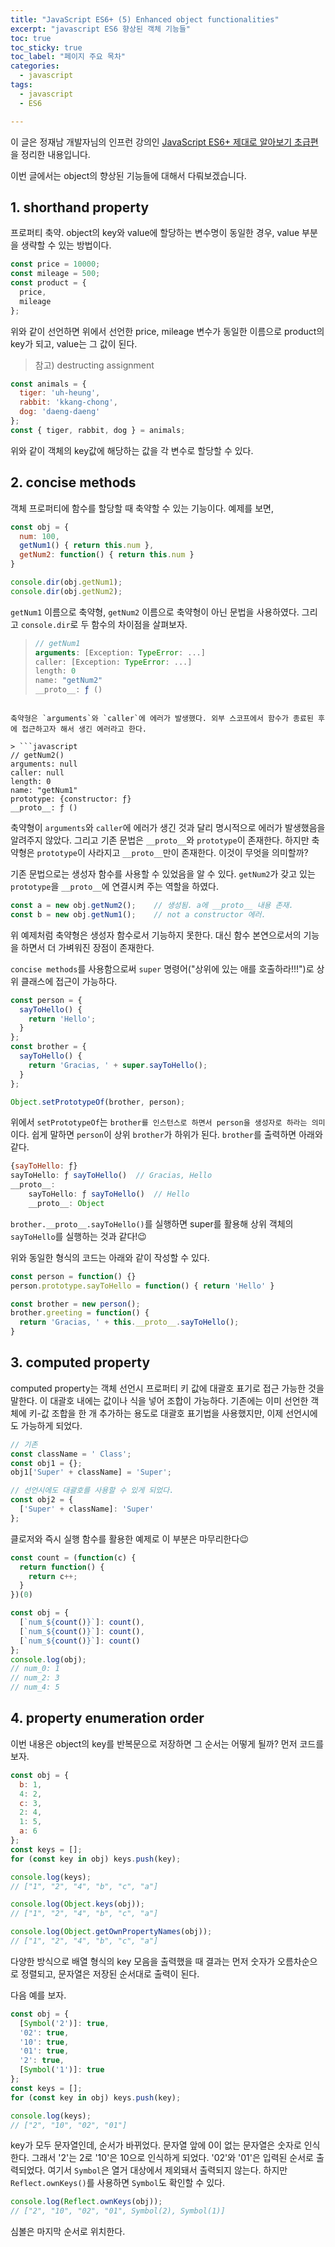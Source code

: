 ```yaml
---
title: "JavaScript ES6+ (5) Enhanced object functionalities"
excerpt: "javascript ES6 향상된 객체 기능들"
toc: true
toc_sticky: true
toc_label: "페이지 주요 목차"
categories:
  - javascript
tags:
  - javascript
  - ES6

---
```


이 글은 정재남 개발자님의 인프런 강의인 <a href="https://www.inflearn.com/course/ecmascript-6-flow" target="_blank">JavaScript ES6+ 제대로 알아보기 초급편</a>을 정리한 내용입니다.



이번 글에서는 object의 향상된 기능들에 대해서 다뤄보겠습니다.

## 1. shorthand property

프로퍼티 축약. object의 key와 value에 할당하는 변수명이 동일한 경우, value 부분을 생략할 수 있는 방법이다.
```javascript
const price = 10000;
const mileage = 500;
const product = {
  price,
  mileage
};
```
위와 같이 선언하면 위에서 선언한 price, mileage 변수가 동일한 이름으로 product의 key가 되고, value는 그 값이 된다.

> 참고) destructing assignment
```javascript
const animals = {
  tiger: 'uh-heung',
  rabbit: 'kkang-chong',
  dog: 'daeng-daeng'
};
const { tiger, rabbit, dog } = animals;
```
위와 같이 객체의 key값에 해당하는 값을 각 변수로 할당할 수 있다.


## 2. concise methods
객체 프로퍼티에 함수를 할당할 때 축약할 수 있는 기능이다. 예제를 보면,
```javascript
const obj = {
  num: 100,
  getNum1() { return this.num },
  getNum2: function() { return this.num }
}

console.dir(obj.getNum1);
console.dir(obj.getNum2);
```
`getNum1` 이름으로 축약형, `getNum2` 이름으로 축약형이 아닌 문법을 사용하였다. 그리고 `console.dir`로 두 함수의 차이점을 살펴보자.
> ```javascript
> // getNum1
> arguments: [Exception: TypeError: ...]
> caller: [Exception: TypeError: ...]
> length: 0
> name: "getNum2"
> __proto__: ƒ ()
```

축약형은 `arguments`와 `caller`에 에러가 발생했다. 외부 스코프에서 함수가 종료된 후에 접근하고자 해서 생긴 에러라고 한다.

> ```javascript
// getNum2()
arguments: null
caller: null
length: 0
name: "getNum1"
prototype: {constructor: ƒ}
__proto__: ƒ ()
```

축약형이 `arguments`와 `caller`에 에러가 생긴 것과 달리 명시적으로 에러가 발생했음을 알려주지 않았다. 그리고 기존 문법은 `__proto__`와 `prototype`이 존재한다. 하지만 축약형은 `prototype`이 사라지고 `__proto__`만이 존재한다. 이것이 무엇을 의미할까?

기존 문법으로는 생성자 함수를 사용할 수 있었음을 알 수 있다. `getNum2`가 갖고 있는 `prototype`을 `__proto__`에 연결시켜 주는 역할을 하였다.
```javascript
const a = new obj.getNum2();	// 생성됨. a에 __proto__ 내용 존재.
const b = new obj.getNum1();	// not a constructor 에러.
```
위 예제처럼 축약형은 생성자 함수로서 기능하지 못한다. 대신 함수 본연으로서의 기능을 하면서 더 가벼워진 장점이 존재한다.

`concise methods`를 사용함으로써 `super` 명령어("상위에 있는 애를 호출하라!!!")로 상위 클래스에 접근이 가능하다. 

```javascript
const person = {
  sayToHello() {
    return 'Hello';
  }
};
const brother = {
  sayToHello() {
    return 'Gracias, ' + super.sayToHello();
  }
};

Object.setPrototypeOf(brother, person);
```
위에서 `setPrototypeOf`는 `brother를 인스턴스로 하면서 person을 생성자로 하라는 의미`이다. 쉽게 말하면 `person`이 상위 `brother`가 하위가 된다. `brother`를 출력하면 아래와 같다.
```javascript
{sayToHello: ƒ}
sayToHello: ƒ sayToHello()	// Gracias, Hello
__proto__:
	sayToHello: ƒ sayToHello()	// Hello
	__proto__: Object
```
`brother.__proto__.sayToHello()`를 실행하면 super를 활용해 상위 객체의 `sayToHello`를 실행하는 것과 같다!😉

위와 동일한 형식의 코드는 아래와 같이 작성할 수 있다.

```javascript
const person = function() {}
person.prototype.sayToHello = function() { return 'Hello' }

const brother = new person();
brother.greeting = function() {
  return 'Gracias, ' + this.__proto__.sayToHello();
}
```

## 3. computed property
computed property는 객체 선언시 프로퍼티 키 값에 대괄호 표기로 접근 가능한 것을 말한다. 이 대괄호 내에는 값이나 식을 넣어 조합이 가능하다. 기존에는 이미 선언한 객체에 키-값 조합을 한 개 추가하는 용도로 대괄호 표기법을 사용했지만, 이제 선언시에도 가능하게 되었다.
```javascript
// 기존
const className = ' Class';
const obj1 = {};
obj1['Super' + className] = 'Super';

// 선언시에도 대괄호를 사용할 수 있게 되었다.
const obj2 = {
  ['Super' + className]: 'Super'
};
```
클로저와 즉시 실행 함수를 활용한 예제로 이 부분은 마무리한다😉
```javascript
const count = (function(c) {
  return function() {
    return c++;
  }
})(0)

const obj = {
  [`num_${count()}`]: count(),
  [`num_${count()}`]: count(),
  [`num_${count()}`]: count()
};
console.log(obj);
// num_0: 1
// num_2: 3
// num_4: 5               
```

## 4. property enumeration order
이번 내용은 object의 key를 반복문으로 저장하면 그 순서는 어떻게 될까? 먼저 코드를 보자.
```javascript
const obj = {
  b: 1,
  4: 2,
  c: 3,
  2: 4,
  1: 5,
  a: 6
};
const keys = [];
for (const key in obj) keys.push(key);

console.log(keys);
// ["1", "2", "4", "b", "c", "a"]

console.log(Object.keys(obj));
// ["1", "2", "4", "b", "c", "a"]

console.log(Object.getOwnPropertyNames(obj));
// ["1", "2", "4", "b", "c", "a"]
```
다양한 방식으로 배열 형식의 key 모음을 출력했을 때 결과는 먼저 숫자가 오름차순으로 정렬되고, 문자열은 저장된 순서대로 출력이 된다.

다음 예를 보자.
```javascript
const obj = {
  [Symbol('2')]: true,
  '02': true,
  '10': true,
  '01': true,
  '2': true,
  [Symbol('1')]: true
};
const keys = [];
for (const key in obj) keys.push(key);

console.log(keys);
// ["2", "10", "02", "01"]
```
key가 모두 문자열인데, 순서가 바뀌었다. 문자열 앞에 0이 없는 문자열은 숫자로 인식한다. 그래서 '2'는 2로 '10'은 10으로 인식하게 되었다. '02'와 '01'은 입력된 순서로 출력되었다. 여기서 `Symbol`은 열거 대상에서 제외돼서 출력되지 않는다. 하지만 `Reflect.ownKeys()`를 사용하면 `Symbol`도 확인할 수 있다.
```javascript
console.log(Reflect.ownKeys(obj));
// ["2", "10", "02", "01", Symbol(2), Symbol(1)]
```
심볼은 마지막 순서로 위치한다.